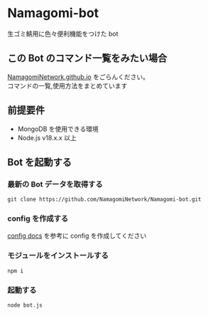 # Namagomi-bot

生ゴミ鯖用に色々便利機能をつけた bot

## この Bot のコマンド一覧をみたい場合

[NamagomiNetwork.github.io](https://namagominetwork.github.io/) をごらんください。<br>
コマンドの一覧,使用方法をまとめています

## 前提要件

- MongoDB を使用できる環境
- Node.js v18.x.x 以上

## Bot を起動する

### 最新の Bot データを取得する

```shell
git clone https://github.com/NamagomiNetwork/Namagomi-bot.git
```

### config を作成する

[config docs](./config.md) を参考に config を作成してください

### モジュールをインストールする

```shell
npm i
```

### 起動する

```shell
node bot.js
```
